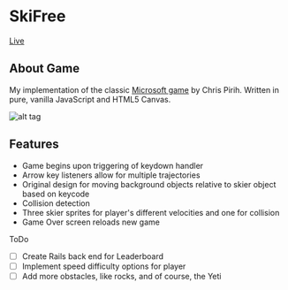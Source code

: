 # SkiFree

[Live][game]

[game]: sherzader.github.io/ski-free
[wiki]: https://en.wikipedia.org/wiki/SkiFree
## About Game

My implementation of the classic [Microsoft game][wiki] by Chris Pirih. Written in pure, vanilla JavaScript and HTML5 Canvas.

![alt tag](https://github.com/sherzader/ski-free/gh-pages/assets/game-view.png)

## Features
* Game begins upon triggering of keydown handler
* Arrow key listeners allow for multiple trajectories
* Original design for moving background objects relative to skier object based on keycode
* Collision detection
* Three skier sprites for player's different velocities and one for collision
* Game Over screen reloads new game

ToDo
- [ ] Create Rails back end for Leaderboard
- [ ] Implement speed difficulty options for player
- [ ] Add more obstacles, like rocks, and of course, the Yeti
